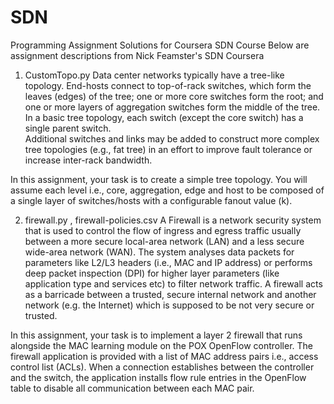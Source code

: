 SDN
===

Programming Assignment Solutions for Coursera SDN Course
Below are assignment descriptions from Nick Feamster's SDN Coursera

1) CustomTopo.py
Data center networks typically have a tree-like topology.
End-hosts connect to top-of-rack switches, which form the leaves 
(edges) of the tree; one or more core switches form the root; 
and one or more layers of aggregation switches form the middle of the tree. 
In a basic tree topology, each switch (except the core switch) has a single parent switch.  
Additional switches and links may be added to construct more complex tree topologies (e.g., fat tree)
in an effort to improve fault tolerance or increase inter-rack bandwidth.

In this assignment, your task is to create a simple tree topology.
You will assume each level i.e., core, aggregation, edge and host to be composed of 
a single layer of switches/hosts with a configurable fanout value (k). 

2) firewall.py , firewall-policies.csv
A Firewall is a network security system that is used to control the flow of ingress and egress traffic 
usually between a more secure local-area network (LAN) and a less secure wide-area network (WAN). 
The system analyses data packets for parameters like L2/L3 headers (i.e., MAC and IP address) or performs
deep packet inspection (DPI) for higher layer parameters (like application type and services etc) to filter network traffic.
A firewall acts as a barricade between a trusted, secure internal network and another network (e.g. the Internet)
which is supposed to be not very secure or trusted.

In this assignment, your task is to implement a layer 2 firewall that runs alongside the MAC learning
module on the POX OpenFlow controller. The firewall application is provided with a list of MAC address
pairs i.e., access control list (ACLs). When a connection establishes between the controller and the switch, 
the application installs flow rule entries in the OpenFlow table to disable all communication between each MAC pair. 
